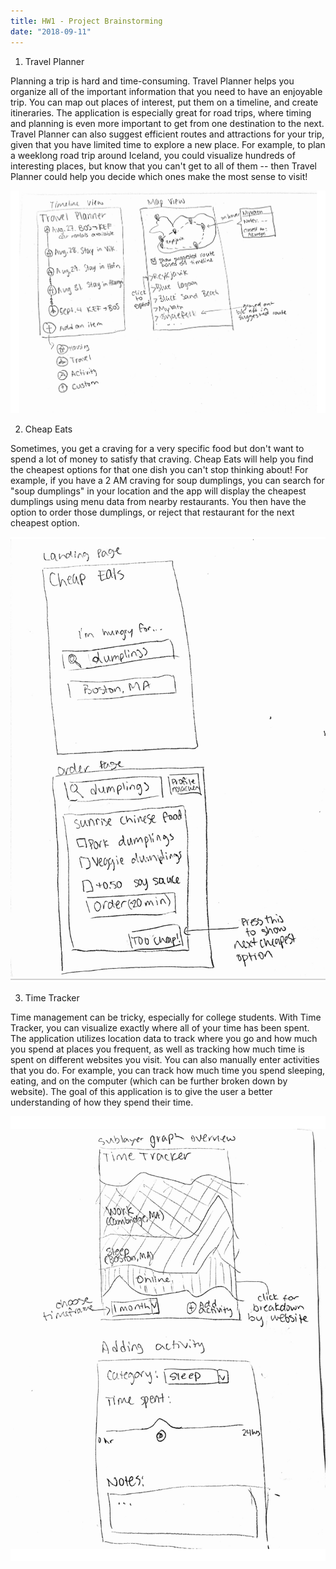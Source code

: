 ```yaml
---
title: HW1 - Project Brainstorming
date: "2018-09-11"
---
```


1. Travel Planner

Planning a trip is hard and time-consuming. Travel Planner helps you organize all of the important information that you need to have an enjoyable trip. You can map out places of interest, put them on a timeline, and create itineraries. The application is especially great for road trips, where timing and planning is even more important to get from one destination to the next. Travel Planner can also suggest efficient routes and attractions for your trip, given that you have limited time to explore a new place. For example, to plan a weeklong road trip around Iceland, you could visualize hundreds of interesting places, but know that you can't get to all of them -- then Travel Planner could help you decide which ones make the most sense to visit!

![travel planner](./travel-planner.jpg)

2. Cheap Eats

Sometimes, you get a craving for a very specific food but don't want to spend a lot of money to satisfy that craving. Cheap Eats will help you find the cheapest options for that one dish you can't stop thinking about! For example, if you have a 2 AM craving for soup dumplings, you can search for "soup dumplings" in your location and the app will display the cheapest dumplings using menu data from nearby restaurants. You then have the option to order those dumplings, or reject that restaurant for the next cheapest option.

![cheap eats](./cheap-eats.jpg)


3. Time Tracker

Time management can be tricky, especially for college students. With Time Tracker, you can visualize exactly where all of your time has been spent. The application utilizes location data to track where you go and how much you spend at places you frequent, as well as tracking how much time is spent on different websites you visit. You can also manually enter activities that you do. For example, you can track how much time you spend sleeping, eating, and on the computer (which can be further broken down by website). The goal of this application is to give the user a better understanding of how they spend their time.

![time tracker](./time-tracker.jpg)

